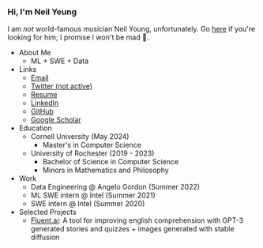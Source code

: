 ### Hi, I'm Neil Yeung
I am _not_ world-famous musician Neil Young, unfortunately. Go [here](https://neilyoungarchives.com/) if you're looking for him; I promise I won't be mad 🙂.

* About Me
   * ML + SWE + Data
* Links
   * [Email](mailto:neil.y.yeung@gmail.com)
   * [Twitter (not active)](https://twitter.com/neilyyeung)
   * [Resume](https://github.com/Genuinely/genuinely.github.io/blob/master/resume/neil_yeung_resume_fall_2022.pdf)
   * [LinkedIn](https://www.linkedin.com/in/neil-yeung-1b824b13b/)
   * [GitHub](https://github.com/Genuinely)
   * [Google Scholar](https://scholar.google.com/citations?user=zJi20m4AAAAJ) 
* Education
  * Cornell University (May 2024)
    * Master's in Computer Science
  * University of Rochester (2019 - 2023)
    * Bachelor of Science in Computer Science
    * Minors in Mathematics and Philosophy
* Work
    * Data Engineering @ Angelo Gordon (Summer 2022)
    * ML SWE intern @ Intel (Summer 2021)
    * SWE intern @ Intel (Summer 2020)
* Selected Projects
  * [Fluent.ai](https://twitter.com/mgiar2015/status/1577798235573436416): A tool for improving english comprehension with GPT-3 generated stories and quizzes + images generated with stable diffusion

